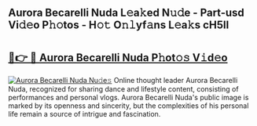 ## Aurora Becarelli Nuda L𝚎a𝚔ed N𝚞𝚍e - Part-usd Vi𝚍𝚎o P𝚑𝚘tos - H𝚘𝚝 O𝚗𝚕yf𝚊ns L𝚎a𝚔s cH5lI

# <h2><a href="http://kf5tbl9.oniu.top/?m=Aurora+Becarelli+Nuda">🔗👉 🔴 Aurora Becarelli Nuda P𝚑ot𝚘𝚜 V𝚒d𝚎o</a></h2>

[![Aurora Becarelli Nuda Nu𝚍e𝚜](https://i.imgur.com/0qMVB7G.gif)](http://kf5tbl9.oniu.top/?m=Aurora+Becarelli+Nuda)
Online thought leader Aurora Becarelli Nuda, recognized for sharing dance and lifestyle content, consisting of performances and personal vlogs. Aurora Becarelli Nuda's public image is marked by its openness and sincerity, but the complexities of his personal life remain a source of intrigue and fascination.  
